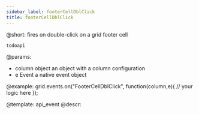 ```yaml
---
sidebar_label: footerCellDblClick
title: footerCellDblClick
---          
```


@short: fires on double-click on a grid footer cell

```todoapi ```

@params:
- column		object		an object with a column configuration
- e				Event		a native event object


@example:
grid.events.on("FooterCellDblClick", function(column,e){
    // your logic here
});


@template: api_event
@descr:



